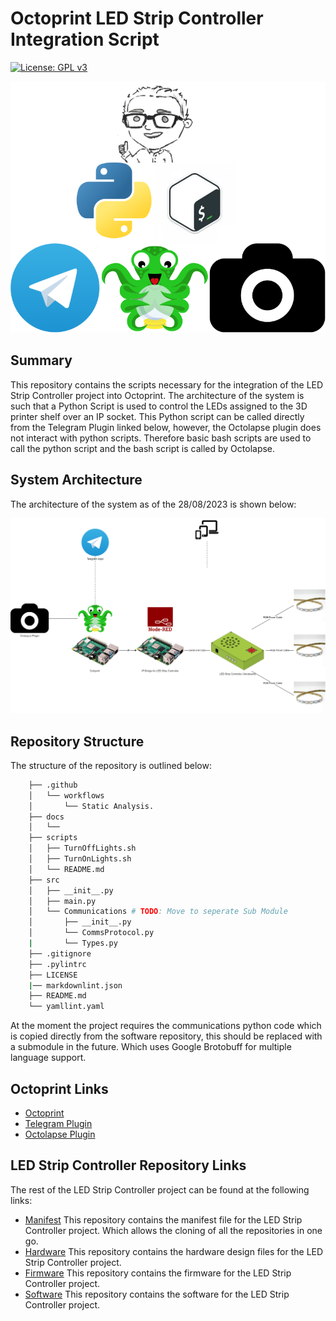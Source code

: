 # Octoprint LED Strip Controller Integration Script

[![License: GPL v3](https://img.shields.io/badge/License-GPLv3-blue.svg)](https://www.gnu.org/licenses/gpl-3.0)

![Languages and Tools](docs/Languages_and_Tools.png)

## Summary

This repository contains the scripts necessary for the integration of the LED Strip Controller project into Octoprint. The architecture of the system is such that a Python Script is used to control the LEDs assigned to the 3D printer shelf over an IP socket. This Python script can be called directly
from the Telegram Plugin linked below, however, the Octolapse plugin does not interact with python scripts. Therefore basic bash scripts are used to call the python script and the bash script is called by Octolapse.

## System Architecture

The architecture of the system as of the 28/08/2023 is shown below:

![System Architecture](docs/System_Architecture.png)

## Repository Structure

The structure of the repository is outlined below:

```bash
    ├── .github
    │   └── workflows
    │       └── Static Analysis.
    ├── docs
    │   └── 
    ├── scripts
    │   ├── TurnOffLights.sh
    │   ├── TurnOnLights.sh
    │   └── README.md
    ├── src
    │   ├── __init__.py
    │   ├── main.py
    │   └── Communications # TODO: Move to seperate Sub Module
    │       ├── __init__.py
    │       └── CommsProtocol.py
    |       └── Types.py
    ├── .gitignore
    ├── .pylintrc
    ├── LICENSE
    |── markdownlint.json
    ├── README.md
    └── yamllint.yaml
```

At the moment the project requires the communications python code which is copied directly from the software repository, this should be replaced with a submodule in the future. Which uses Google Brotobuff for multiple language support.

## Octoprint Links

- [Octoprint](https://octoprint.org/)
- [Telegram Plugin](https://plugins.octoprint.org/plugins/telegram/)
- [Octolapse Plugin](https://plugins.octoprint.org/plugins/octolapse/)

## LED Strip Controller Repository Links

The rest of the LED Strip Controller project can be found at the following links:

- [Manifest](https://github.com/ScottGibb/LED-Strip-Controller-Manifest) This repository contains the manifest file for the LED Strip Controller project. Which allows the cloning of all the repositories in one go.
- [Hardware](https://github.com/ScottGibb/LED-Strip-Controller-Hardware) This repository contains the hardware design files for the LED Strip Controller project.
- [Firmware](https://github.com/ScottGibb/LED-Strip-Controller-Firmware) This repository contains the firmware for the LED Strip Controller project.
- [Software](https://github.com/ScottGibb/LED-Strip-Controller-Software) This repository contains the software for the LED Strip Controller project.
